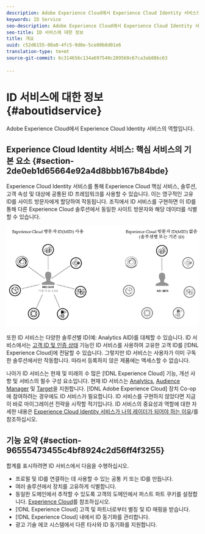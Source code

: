 ```yaml
---
description: Adobe Experience Cloud에서 Experience Cloud Identity 서비스의 역할입니다.
keywords: ID Service
seo-description: Adobe Experience Cloud에서 Experience Cloud Identity 서비스의 역할입니다.
seo-title: ID 서비스에 대한 정보
title: 개요
uuid: c52d6155-00a0-4fc5-9d8e-5ce00b8d01e6
translation-type: tm+mt
source-git-commit: 6c314656c134a697540c289560c67ca3ab88bc63

---
```



# ID 서비스에 대한 정보{#aboutidservice}

Adobe Experience Cloud에서 Experience Cloud Identity 서비스의 역할입니다.

<!--
mcvid-functionality.xml
-->

## Experience Cloud Identity 서비스: 핵심 서비스의 기본 요소 {#section-2de0eb1d65664e92a4d8bbb167b84bde}

Experience Cloud Identity 서비스를 통해 Experience Cloud 핵심 서비스, 솔루션, 고객 속성 및 대상에 공통된 ID 프레임워크를 사용할 수 있습니다. 이는 영구적인 고유 ID를 사이트 방문자에게 할당하여 작동됩니다. 조직에서 ID 서비스를 구현하면 이 ID를 통해 다른 Experience Cloud 솔루션에서 동일한 사이트 방문자와 해당 데이터를 식별할 수 있습니다.

![](assets/ecid.png)

또한 ID 서비스는 다양한 솔루션별 ID(예: Analytics AID)를 대체할 수 있습니다. ID 서비스에서는 [고객 ID 및 인증 상태](../reference/authenticated-state.md) 기능인 ID 서비스를 사용하여 고유한 고객 ID를 [!DNL Experience Cloud]에 전달할 수 있습니다. 그렇지만 ID 서비스는 사용자가 이미 구독한 솔루션에서만 작동합니다. 따라서 등록하지 않은 제품에는 액세스할 수 없습니다.

나아가 ID 서비스는 현재 및 미래의 수 많은 [!DNL Experience Cloud] 기능, 개선 사항 및 서비스의 필수 구성 요소입니다. 현재 ID 서비스는 [Analytics](http://www.adobe.com/marketing-cloud/web-analytics.html), [Audience Manager](http://www.adobe.com/marketing-cloud/data-management-platform.html) 및 [Target](http://www.adobe.com/marketing-cloud/testing-targeting.html)을 지원합니다. [!DNL Adobe Experience Cloud] 장치 Co-op에 참여하려는 경우에도 ID 서비스가 필요합니다. ID 서비스를 구현하지 않았다면 지금이 바로 마이그레이션 전략을 시작할 적기입니다. ID 서비스의 중요성과 역할에 대한 자세한 내용은 [Experience Cloud Identity 서비스가 나의 레이더가 되어야 하는 이유](http://blogs.adobe.com/digitalmarketing/analytics/why-new-adobe-marketing-cloud-id-service-should-be-on-your-radar/)/를 참조하십시오.

## 기능 요약 {#section-96555473455c4bf8924c2d56ff4f3255}

합계를 표시하려면 ID 서비스에서 다음을 수행하십시오.

* 프로필 및 ID를 연결하는 데 사용할 수 있는 공통 키 또는 ID를 만듭니다.
* 여러 솔루션에서 장치를 고유하게 식별합니다.
* 동일한 도메인에서 추적할 수 있도록 고객의 도메인에서 퍼스트 파트 쿠키를 설정합니다. [Experience Cloud](../introduction/cookies.md)를 참조하십시오.
* [!DNL Experience Cloud] 고객 및 파트너로부터 별칭 및 ID 매핑을 받습니다.
* [!DNL Experience Cloud] 내에서 ID 동기화를 관리합니다.
* 광고 기술 에코 시스템에서 다른 타사와 ID 동기화를 지원합니다.
